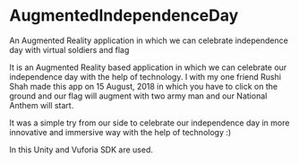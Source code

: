 # AugmentedIndependenceDay
An Augmented Reality application in which we can celebrate independence day with virtual soldiers and flag

It is an Augmented Reality based application in which we can celebrate our independence day with the help of technology. I with my one friend
Rushi Shah made this app on 15 August, 2018 in which you have to click on the ground and our flag will augment with two army man and our
National Anthem will start.

It was a simple try from our side to celebrate our independence day in more innovative and immersive way with the help of technology :) 

In this Unity and Vuforia SDK are used.


